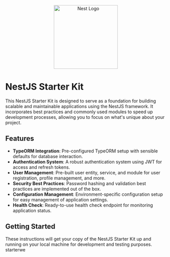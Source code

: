 <p align="center">
  <a href="http://nestjs.com/" target="blank"><img src="https://nestjs.com/img/logo-small.svg" width="200" alt="Nest Logo" /></a>
</p>

[circleci-image]: https://img.shields.io/circleci/build/github/nestjs/nest/master?token=abc123def456
[circleci-url]: https://circleci.com/gh/nestjs/nest

# NestJS Starter Kit

This NestJS Starter Kit is designed to serve as a foundation for building scalable and maintainable applications using the NestJS framework. It incorporates best practices and commonly used modules to speed up development processes, allowing you to focus on what's unique about your project.

## Features

- **TypeORM Integration**: Pre-configured TypeORM setup with sensible defaults for database interaction.
- **Authentication System**: A robust authentication system using JWT for access and refresh tokens.
- **User Management**: Pre-built user entity, service, and module for user registration, profile management, and more.
- **Security Best Practices**: Password hashing and validation best practices are implemented out of the box.
- **Configuration Management**: Environment-specific configuration setup for easy management of application settings.
- **Health Check**: Ready-to-use health check endpoint for monitoring application status.

## Getting Started

These instructions will get your copy of the NestJS Starter Kit up and running on your local machine for development and testing purposes. starterwe
